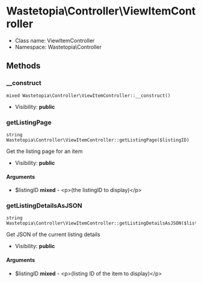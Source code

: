 Wastetopia\Controller\ViewItemController
===============






* Class name: ViewItemController
* Namespace: Wastetopia\Controller







Methods
-------


### __construct

    mixed Wastetopia\Controller\ViewItemController::__construct()





* Visibility: **public**




### getListingPage

    string Wastetopia\Controller\ViewItemController::getListingPage($listingID)

Get the listing page for an item



* Visibility: **public**


#### Arguments
* $listingID **mixed** - &lt;p&gt;(the listingID to display)&lt;/p&gt;



### getListingDetailsAsJSON

    string Wastetopia\Controller\ViewItemController::getListingDetailsAsJSON($listingID)

Get JSON of the current listing details



* Visibility: **public**


#### Arguments
* $listingID **mixed** - &lt;p&gt;(listing ID of the item to display)&lt;/p&gt;


